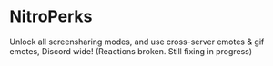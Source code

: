 # NitroPerks
Unlock all screensharing modes, and use cross-server emotes & gif emotes, Discord wide! (Reactions broken. Still fixing in progress)
